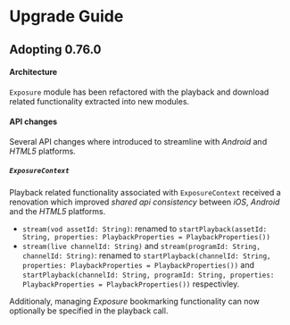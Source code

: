 # Upgrade Guide

## Adopting 0.76.0

#### Architecture
`Exposure` module has been refactored with the playback and download related functionality extracted into new modules. 

#### API changes
Several API changes where introduced to streamline with *Android* and *HTML5* platforms.

##### `ExposureContext`
Playback related functionality associated with `ExposureContext` received a renovation which improved *shared api consistency* between *iOS*, *Android* and the *HTML5* platforms.

* `stream(vod assetId: String)`: renamed to `startPlayback(assetId: String, properties: PlaybackProperties = PlaybackProperties())`
* `stream(live channelId: String)` and `stream(programId: String, channelId: String)`: renamed to `startPlayback(channelId: String, properties: PlaybackProperties = PlaybackProperties())` and `startPlayback(channelId: String, programId: String, properties: PlaybackProperties = PlaybackProperties())` respectivley.

Additionaly, managing *Exposure* bookmarking functionality can now optionally be specified in the playback call.
